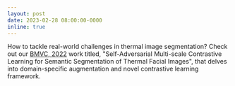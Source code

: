 ```yaml
---
layout: post
date: 2023-02-28 08:00:00-0000
inline: true
---
```


How to tackle real-world challenges in thermal image segmentation? Check out our <a href="/blog/2023/SAMCL/">BMVC, 2022</a> work titled, "Self-Adversarial Multi-scale Contrastive Learning for Semantic Segmentation of Thermal Facial Images", that delves into domain-specific augmentation and novel contrastive learning framework.
